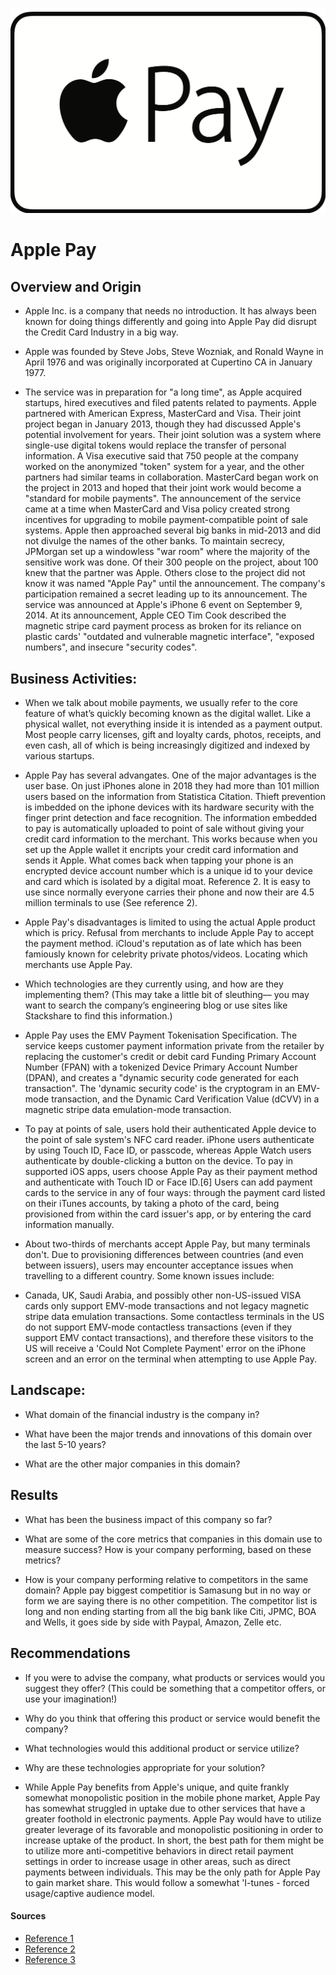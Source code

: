 ![apple](apple%20pay.png)
# Apple Pay 

## Overview and Origin

* Apple Inc. is a company that needs no introduction. It has always been known for doing things differently and going into Apple Pay did disrupt the Credit Card Industry in a big way.

* Apple was founded by Steve Jobs, Steve Wozniak, and Ronald Wayne in April 1976 and was originally incorporated at Cupertino CA in January 1977.

* The service was in preparation for "a long time", as Apple acquired startups, hired executives and filed patents related to payments. Apple partnered with American Express, MasterCard and Visa. Their joint project began in January 2013, though they had discussed Apple's potential involvement for years. Their joint solution was a system where single-use digital tokens would replace the transfer of personal information. A Visa executive said that 750 people at the company worked on the anonymized "token" system for a year, and the other partners had similar teams in collaboration. MasterCard began work on the project in 2013 and hoped that their joint work would become a "standard for mobile payments". The announcement of the service came at a time when MasterCard and Visa policy created strong incentives for upgrading to mobile payment-compatible point of sale systems. Apple then approached several big banks in mid-2013 and did not divulge the names of the other banks. To maintain secrecy, JPMorgan set up a windowless "war room" where the majority of the sensitive work was done. Of their 300 people on the project, about 100 knew that the partner was Apple. Others close to the project did not know it was named "Apple Pay" until the announcement. The company's participation remained a secret leading up to its announcement. The service was announced at Apple's iPhone 6 event on September 9, 2014. At its announcement, Apple CEO Tim Cook described the magnetic stripe card payment process as broken for its reliance on plastic cards' "outdated and vulnerable magnetic interface", "exposed numbers", and insecure "security codes".

## Business Activities:

* When we talk about mobile payments, we usually refer to the core feature of what’s quickly becoming known as the digital wallet. Like a physical wallet, not everything inside it is intended as a payment output. Most people carry licenses, gift and loyalty cards, photos, receipts, and even cash, all of which is being increasingly digitized and indexed by various startups.

* Apple Pay has several advangates. One of the major advantages is the user base. On just iPhones alone in 2018 they had more than 101 million users based on the information from Statistica Citation. Thieft prevention is imbedded on the iphone devices with its hardware security with the finger print detection and face recognition. The information embedded to pay is automatically uploaded to point of sale without giving your credit card information to the merchant. This works because when you set up the Apple wallet it encripts your credit card information and sends it Apple. What comes back when tapping your phone is an encrypted device account number which is a unique id to your device and card which is isolated by a digital moat. Reference 2. It is easy to use since normally everyone carries their phone and now their are 4.5 million terminals to use (See reference 2).

* Apple Pay's disadvantages is limited to using the actual Apple product which is pricy. Refusal from merchants to include Apple Pay to accept the payment method. iCloud's reputation as of late which has been famiously known for celebrity private photos/videos. Locating which merchants use Apple Pay.

* Which technologies are they currently using, and how are they implementing them? (This may take a little bit of sleuthing–– you may want to search the company’s engineering blog or use sites like Stackshare to find this information.)

* Apple Pay uses the EMV Payment Tokenisation Specification. The service keeps customer payment information private from the retailer by replacing the customer's credit or debit card Funding Primary Account Number (FPAN) with a tokenized Device Primary Account Number (DPAN), and creates a "dynamic security code generated for each transaction". The 'dynamic security code' is the cryptogram in an EMV-mode transaction, and the Dynamic Card Verification Value (dCVV) in a magnetic stripe data emulation-mode transaction. 

* To pay at points of sale, users hold their authenticated Apple device to the point of sale system's NFC card reader. iPhone users authenticate by using Touch ID, Face ID, or passcode, whereas Apple Watch users authenticate by double-clicking a button on the device. To pay in supported iOS apps, users choose Apple Pay as their payment method and authenticate with Touch ID or Face ID.[6] Users can add payment cards to the service in any of four ways: through the payment card listed on their iTunes accounts, by taking a photo of the card, being provisioned from within the card issuer's app, or by entering the card information manually.

* About two-thirds of merchants accept Apple Pay, but many terminals don't. Due to provisioning differences between countries (and even between issuers), users may encounter acceptance issues when travelling to a different country. Some known issues include:

* Canada, UK, Saudi Arabia, and possibly other non-US-issued VISA cards only support EMV-mode transactions and not legacy magnetic stripe data emulation transactions. Some contactless terminals in the US do not support EMV-mode contactless transactions (even if they support EMV contact transactions), and therefore these visitors to the US will receive a 'Could Not Complete Payment' error on the iPhone screen and an error on the terminal when attempting to use Apple Pay.

## Landscape:

* What domain of the financial industry is the company in?

* What have been the major trends and innovations of this domain over the last 5-10 years?

* What are the other major companies in this domain?


## Results

* What has been the business impact of this company so far?

* What are some of the core metrics that companies in this domain use to measure success? How is your company performing, based on these metrics?

* How is your company performing relative to competitors in the same domain?
Apple pay biggest competitior is Samasung but in no way or form we are saying there is no other competition. The competitor list is long and non ending starting from all the big bank like Citi, JPMC, BOA and Wells, it goes side by side with Paypal, Amazon, Zelle etc.

## Recommendations

* If you were to advise the company, what products or services would you suggest they offer? (This could be something that a competitor offers, or use your imagination!)

* Why do you think that offering this product or service would benefit the company?

* What technologies would this additional product or service utilize?

* Why are these technologies appropriate for your solution?
* While Apple Pay benefits from Apple's unique, and quite frankly somewhat monopolistic position in the mobile phone market, Apple Pay has somewhat struggled in uptake due to other services that have a greater foothold in electronic payments. Apple Pay would have to utilize greater leverage of its favorable and monopolistic positioning in order to increase uptake of the product. In short, the best path for them might be to utilize more anti-competitive behaviors in direct retail payment settings in order to increase usage in other areas, such as direct payments between individuals. This may be the only path for Apple Pay to gain market share. This would follow a somewhat 'I-tunes - forced usage/captive audience model.

#### Sources
* [Reference 1](https://en.wikipedia.org/wiki/Apple_Pay)
* [Reference 2](https://en.wikipedia.org/wiki/Apple_Inc)
* [Reference 3](https://simplymac.com/pay-it-forward-the-advantages-of-apple-pay/#:~:text=The%20good%20news%20is%20that,or%20your%20Apple%20Watch%20passcode)
